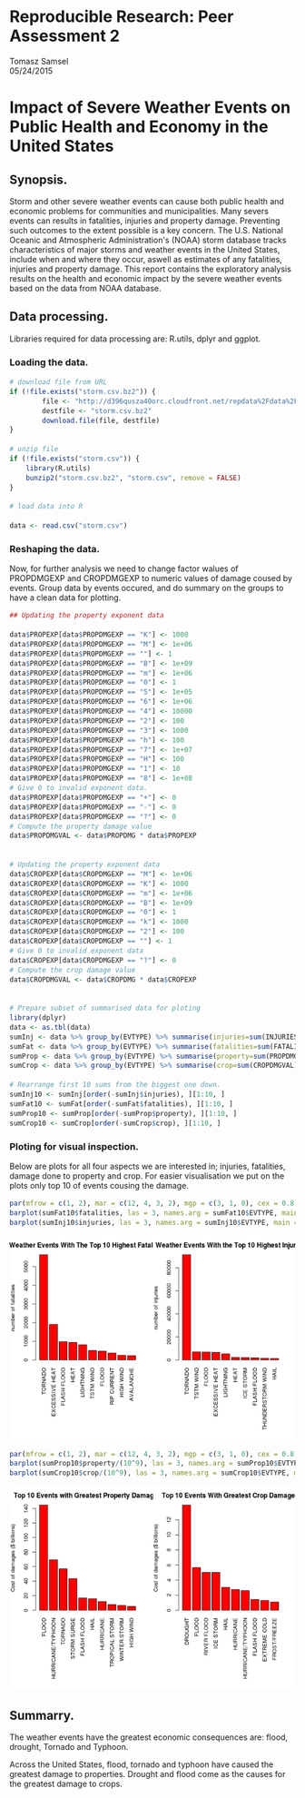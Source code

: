 # Reproducible Research: Peer Assessment 2
Tomasz Samsel  
05/24/2015  


# Impact of Severe Weather Events on Public Health and Economy in the United States

## Synopsis.

Storm and other severe weather events can cause both public health and economic problems for communities and municipalities. Many severs events can results in fatalities, injuries and property damage. Preventing such outcomes to the extent possible is a key concern. The U.S. National Oceanic and Atmospheric Administration's (NOAA) storm database tracks characteristics of major storms and weather events in the United States, include when and where they occur, aswell as estimates of any fatalities, injuries and property damage. This report contains the exploratory analysis results on the health and economic impact by the severe weather events based on the data from NOAA database.

## Data processing.

Libraries required for data processing are: R.utils, dplyr and ggplot.

### Loading the data.


```r
# download file from URL
if (!file.exists("storm.csv.bz2")) {
        file <- "http://d396qusza40orc.cloudfront.net/repdata%2Fdata%2FStormData.csv.bz2"
        destfile <- "storm.csv.bz2"
        download.file(file, destfile)
}

# unzip file
if (!file.exists("storm.csv")) {
    library(R.utils)
    bunzip2("storm.csv.bz2", "storm.csv", remove = FALSE)
}

# load data into R

data <- read.csv("storm.csv")
```

### Reshaping the data.

Now, for further analysis we need to change factor walues of PROPDMGEXP and CROPDMGEXP to numeric values of damage coused by events. Group data by events occured, and do summary on the groups to have a clean data for plotting.


```r
## Updating the property exponent data

data$PROPEXP[data$PROPDMGEXP == "K"] <- 1000
data$PROPEXP[data$PROPDMGEXP == "M"] <- 1e+06
data$PROPEXP[data$PROPDMGEXP == ""] <- 1
data$PROPEXP[data$PROPDMGEXP == "B"] <- 1e+09
data$PROPEXP[data$PROPDMGEXP == "m"] <- 1e+06
data$PROPEXP[data$PROPDMGEXP == "0"] <- 1
data$PROPEXP[data$PROPDMGEXP == "5"] <- 1e+05
data$PROPEXP[data$PROPDMGEXP == "6"] <- 1e+06
data$PROPEXP[data$PROPDMGEXP == "4"] <- 10000
data$PROPEXP[data$PROPDMGEXP == "2"] <- 100
data$PROPEXP[data$PROPDMGEXP == "3"] <- 1000
data$PROPEXP[data$PROPDMGEXP == "h"] <- 100
data$PROPEXP[data$PROPDMGEXP == "7"] <- 1e+07
data$PROPEXP[data$PROPDMGEXP == "H"] <- 100
data$PROPEXP[data$PROPDMGEXP == "1"] <- 10
data$PROPEXP[data$PROPDMGEXP == "8"] <- 1e+08
# Give 0 to invalid exponent data.
data$PROPEXP[data$PROPDMGEXP == "+"] <- 0
data$PROPEXP[data$PROPDMGEXP == "-"] <- 0
data$PROPEXP[data$PROPDMGEXP == "?"] <- 0
# Compute the property damage value
data$PROPDMGVAL <- data$PROPDMG * data$PROPEXP


# Updating the property exponent data
data$CROPEXP[data$CROPDMGEXP == "M"] <- 1e+06
data$CROPEXP[data$CROPDMGEXP == "K"] <- 1000
data$CROPEXP[data$CROPDMGEXP == "m"] <- 1e+06
data$CROPEXP[data$CROPDMGEXP == "B"] <- 1e+09
data$CROPEXP[data$CROPDMGEXP == "0"] <- 1
data$CROPEXP[data$CROPDMGEXP == "k"] <- 1000
data$CROPEXP[data$CROPDMGEXP == "2"] <- 100
data$CROPEXP[data$CROPDMGEXP == ""] <- 1
# Give 0 to invalid exponent data
data$CROPEXP[data$CROPDMGEXP == "?"] <- 0
# Compute the crop damage value
data$CROPDMGVAL <- data$CROPDMG * data$CROPEXP


# Prepare subset of summarised data for ploting
library(dplyr)
data <- as.tbl(data)
sumInj <- data %>% group_by(EVTYPE) %>% summarise(injuries=sum(INJURIES))
sumFat <- data %>% group_by(EVTYPE) %>% summarise(fatalities=sum(FATALITIES))
sumProp <- data %>% group_by(EVTYPE) %>% summarise(property=sum(PROPDMGVAL))
sumCrop <- data %>% group_by(EVTYPE) %>% summarise(crop=sum(CROPDMGVAL))

# Rearrange first 10 sums from the biggest one down.
sumInj10 <- sumInj[order(-sumInj$injuries), ][1:10, ]
sumFat10 <- sumFat[order(-sumFat$fatalities), ][1:10, ]
sumProp10 <- sumProp[order(-sumProp$property), ][1:10, ]
sumCrop10 <- sumCrop[order(-sumCrop$crop), ][1:10, ]
```

### Ploting for visual inspection.

Below are plots for all four aspects we are interested in; injuries, fatalities, damage done to property and crop. For easier visualisation we put on the plots only top 10 of events cousing the damage.


```r
par(mfrow = c(1, 2), mar = c(12, 4, 3, 2), mgp = c(3, 1, 0), cex = 0.8)
barplot(sumFat10$fatalities, las = 3, names.arg = sumFat10$EVTYPE, main = "Weather Events With The Top 10 Highest Fatalities", ylab = "number of fatalities", col = "red")
barplot(sumInj10$injuries, las = 3, names.arg = sumInj10$EVTYPE, main = "Weather Events With the Top 10 Highest Injuries", ylab = "number of injuries", col = "red")
```

![](repdata_assessemnt_2_files/figure-html/unnamed-chunk-3-1.png) 

```r
par(mfrow = c(1, 2), mar = c(12, 4, 3, 2), mgp = c(3, 1, 0), cex = 0.8)
barplot(sumProp10$property/(10^9), las = 3, names.arg = sumProp10$EVTYPE, main = "Top 10 Events with Greatest Property Damages", ylab = "Cost of damages ($ billions)", col = "red")
barplot(sumCrop10$crop/(10^9), las = 3, names.arg = sumCrop10$EVTYPE, main = "Top 10 Events With Greatest Crop Damages", ylab = "Cost of damages ($ billions)", col = "red")
```

![](repdata_assessemnt_2_files/figure-html/unnamed-chunk-3-2.png) 

## Summarry.

The weather events have the greatest economic consequences are: flood, drought, Tornado and Typhoon.

Across the United States, flood, tornado and typhoon have caused the greatest damage to properties. Drought and flood come as the causes for the greatest damage to crops.
